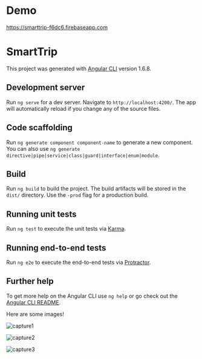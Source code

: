 # Demo
https://smarttrip-f6dc6.firebaseapp.com

# SmartTrip

This project was generated with [Angular CLI](https://github.com/angular/angular-cli) version 1.6.8.

## Development server

Run `ng serve` for a dev server. Navigate to `http://localhost:4200/`. The app will automatically reload if you change any of the source files.

## Code scaffolding

Run `ng generate component component-name` to generate a new component. You can also use `ng generate directive|pipe|service|class|guard|interface|enum|module`.

## Build

Run `ng build` to build the project. The build artifacts will be stored in the `dist/` directory. Use the `-prod` flag for a production build.

## Running unit tests

Run `ng test` to execute the unit tests via [Karma](https://karma-runner.github.io).

## Running end-to-end tests

Run `ng e2e` to execute the end-to-end tests via [Protractor](http://www.protractortest.org/).

## Further help

To get more help on the Angular CLI use `ng help` or go check out the [Angular CLI README](https://github.com/angular/angular-cli/blob/master/README.md).

Here are some images!

![capture1](https://user-images.githubusercontent.com/21118650/39958959-f41bf80c-5623-11e8-98f6-a00310a57f11.PNG)

![capture2](https://user-images.githubusercontent.com/21118650/39958960-f485c764-5623-11e8-8623-bd326e58fc95.PNG)

![capture3](https://user-images.githubusercontent.com/21118650/39958961-f64f3a30-5623-11e8-8579-4f85c55619a0.PNG)
